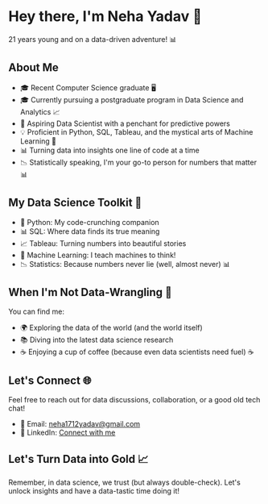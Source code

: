# Hey there, I'm Neha Yadav 👋

21 years young and on a data-driven adventure! 📊

## About Me

- 🎓 Recent Computer Science graduate 🖥️
- 🎓 Currently pursuing a postgraduate program in Data Science and Analytics 📈
- 🤖 Aspiring Data Scientist with a penchant for predictive powers
- 💡 Proficient in Python, SQL, Tableau, and the mystical arts of Machine Learning 🐍
- 📊 Turning data into insights one line of code at a time
- 📉 Statistically speaking, I'm your go-to person for numbers that matter 📊

## My Data Science Toolkit 🧰

- 🐍 Python: My code-crunching companion
- 📊 SQL: Where data finds its true meaning
- 📈 Tableau: Turning numbers into beautiful stories
- 🤖 Machine Learning: I teach machines to think!
- 📉 Statistics: Because numbers never lie (well, almost never) 📊

## When I'm Not Data-Wrangling 🚀

You can find me:
- 🌍 Exploring the data of the world (and the world itself)
- 📚 Diving into the latest data science research
- ☕ Enjoying a cup of coffee (because even data scientists need fuel) ☕

## Let's Connect 🌐

Feel free to reach out for data discussions, collaboration, or a good old tech chat!

- 📧 Email: neha1712yadav@gmail.com
- 💼 LinkedIn: [Connect with me](https://www.linkedin.com/in/neha-yadav-b9aa0b200)

## Let's Turn Data into Gold 📈

Remember, in data science, we trust (but always double-check). Let's unlock insights and have a data-tastic time doing it!
